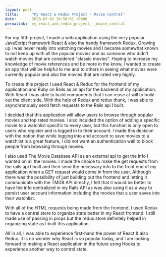```yaml
---
layout: post
title:      "My React & Redux Project - Movie Central"
date:       2020-07-02 20:56:01 +0000
permalink:  my_react_and_redux_project_-_movie_central
---
```



For my fifth project, I made a web application using the very popular JavaScript framework React & also the handy framework Redux. Growing up I was never really into watching movies and I became somewhat known to not keep up with all the popular movies and as someone who didn't watch movies that are considered "classic movies". Hoping to increase my knowledge of movie references and be more in the know, I wanted to create an app that will be helpful to me and to others in seeing what movies were currently popular and also the movies that are rated very highly.

To create this project I used React & Redux for the frontend of my application and Ruby on Rails as an api for the backend of my application. With React I was able to build components that I can reuse at will to build out the client side. With the help of Redux and redux thunk, I was able to asynchronously send fetch requests to the Rails api I built. 

I decided that this application will allow users to browse through popular movies and top rated movies. I also inculded the option of adding a specific movie to a watchlist specific to every user, but this function is only open to users who register and is logged in to their account. I made this decision with the notion that while logging into and account to save movies to a watchlist is a great feature, I did not want an authentication wall to block people from browsing through movies.

I also used The Movie Database API as an external api to get the info I wanted on all the movies. I made the choice to make the get requests from the rails api I built and then send the necessary info to the front end of my application when a GET request would come in from the user. Although there was the possibility of just building out the frontend and letting it communicate with the TMDB API directly, I felt that it would be better to have the info centralized in my Rails API as was also using it as a way to persist user account information including the movies that a user saves into their watchlist. 

With all of the HTML requests being made from the frontend, I used Redux to have a central store to organize state better in my React frontend. I still made use of passing in props but the redux store definitely helped in organizing state as I built this application. 

All in all, I was able to experience first-hand the power of React & also Redux. It is no wonder why React is so popular today, and I am looking forward to making a React application in the future using Hooks to experience another way to control state.
